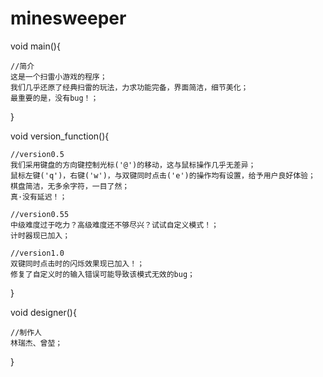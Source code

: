# minesweeper

void main(){
    
    //简介
    这是一个扫雷小游戏的程序；
    我们几乎还原了经典扫雷的玩法，力求功能完备，界面简洁，细节美化；
    最重要的是，没有bug！；
    
}

void version_function(){
    
    //version0.5
    我们采用键盘的方向键控制光标('@')的移动，这与鼠标操作几乎无差异；
    鼠标左键('q')，右键('w')，与双键同时点击('e')的操作均有设置，给予用户良好体验；
    棋盘简洁，无多余字符，一目了然；
    真·没有延迟！；
    
    //version0.55
    中级难度过于吃力？高级难度还不够尽兴？试试自定义模式！；
    计时器现已加入；
    
    //version1.0
    双键同时点击时的闪烁效果现已加入！；
    修复了自定义时的输入错误可能导致该模式无效的bug；
}

void designer(){
    
    //制作人
    林瑞杰、曾堃；
    
}
